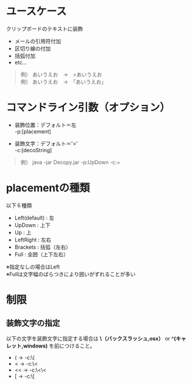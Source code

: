 # ユースケース
クリップボードのテキストに装飾
- メールの引用符付加
- 区切り線の付加
- 括弧付加
- etc...

> 例） あいうえお　→　>あいうえお  
> 例） あいうえお　→　「あいうえお」


# コマンドライン引数（オプション）
- 装飾位置：デフォルト＝左  
    -p:[placement]

- 装飾文字：デフォルト＝'>'  
    -c:[decoString]

> 例）
java -jar Decopy.jar -p:UpDown -c:=

# placementの種類
以下６種類
- Left(default) : 左
- UpDown        : 上下
- Up            : 上
- LeftRight     : 左右
- Brackets      : 括弧（左右）
- Full          : 全囲（上下左右）

※指定なしの場合はLeft  
※Fullは文字幅のばらつきにより囲いがずれることが多い


# 制限
## 装飾文字の指定
以下の文字を装飾文字に指定する場合は **\（バックスラッシュ,osx）** or **^(キャレット,windows)** を前につけること。
- ( → -c:\\(
- < → -c:\\<
- << → -c:\\<\\<
- [ → -c:\\[


